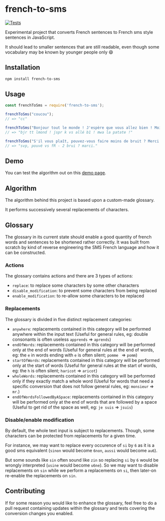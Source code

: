 # french-to-sms

[![Tests](https://github.com/raphael-leger/french-to-sms/actions/workflows/test.yml/badge.svg?branch=master)](https://github.com/raphael-leger/french-to-sms/actions/workflows/test.yml)

Experimental project that converts French sentences to French sms style sentences in JavaScript.

It should lead to smaller sentences that are still readable, even though some vocabulary may be known by younger people only 😄

## Installation

```bash
npm install french-to-sms
```

## Usage

```javascript
const frenchToSms = require('french-to-sms');

frenchToSms("coucou");
// => "cc"

frenchToSms("Bonjour tout le monde ! J'espère que vous allez bien ! Moi la patate !");
// => "bjr tt lmond ! jspr k vs allé b1 ! mwa la patate !"

frenchToSms("S'il vous plaît, pouvez-vous faire moins de bruit ? Merci.");
// => "svp, pouvé vs fR - 2 brui ? marci."
```

## Demo

You can test the algorithm out on this [demo page](https://raphael-leger.github.io/french-to-sms/).


## Algorithm

The algorithm behind this project is based upon a custom-made glossary.

It performs successively several replacements of characters.


## Glossary

The glossary in its current state should enable a good quantity of french words and sentences to be shortened rather correctly.
It was built from scratch by kind of reverse engineering the SMS French language and how it can be constructed.


### Actions

The glossary contains actions and there are 3 types of actions:
- `replace`: to replace some characters by some other characters
- `disable_modification`: to prevent some characters from being replaced
- `enable_modification`: to re-allow some characters to be replaced


### Replacements

The glossary is divided in five distinct replacement categories:

- `anywhere`: replacements contained in this category will be performed anywhere within the input text (Useful for general rules, eg: double consonants is often useless `apprends` => `aprends`)
- `endOfWords`: replacements contained in this category will be performed only at the end of words (Useful for general rules at the end of words, eg: the `e` in words ending with `e` is often silent; `pomme ` => `pomm`)
- `startOfWords`: replacements contained in this category will be performed only at the start of words (Useful for general rules at the start of words, eg: the `h` is often silent; `haricot` => `aricot`)
- `wholeWords`: replacements contained in this category will be performed only if they exactly match a whole word (Useful for words that need a specific conversion that does not follow general rules, eg: `monsieur` => `mr`.)
- `endOfWordsFollowedByASpace`: replacements contained in this category will be performed only at the end of words that are followed by a space (Useful to get rid of the space as well, eg: `je suis` => `jsuis`)


### Disable/enable modification
By default, the whole text input is subject to replacements. Though, some characters can be protected from replacements for a given time.

For instance, we may want to replace every occurence of `si` by `6` as it is a good sms equivalent (`sinon` would become `6non`, `aussi` would become `au6`).

But some sounds like `sin` often sound like `zin` so replacing `si` by `6` would be wrongly interpreted (`usine` would become `u6ne`).
So we may want to disable replacements on `sin` while we perform a replacements on `si`, then later-on re-enable the replacements on `sin`.

## Contributing

If for some reason you would like to enhance the glossary, feel free to do a pull request containing updates within the glossary and tests covering the conversion changes you enabled.
